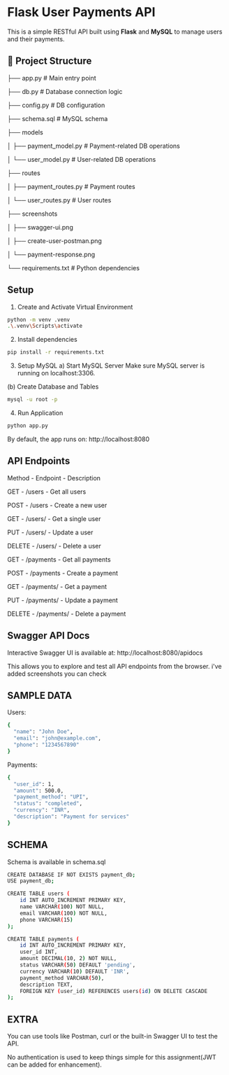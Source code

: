 # Flask User Payments API

This is a simple RESTful API built using **Flask** and **MySQL** to manage users and their payments.

## 📁 Project Structure

├── app.py # Main entry point

├── db.py # Database connection logic

├── config.py # DB configuration

├── schema.sql # MySQL schema

├── models

│ ├── payment_model.py # Payment-related DB operations

│ └── user_model.py # User-related DB operations

├── routes

│ ├── payment_routes.py # Payment routes

│ └── user_routes.py # User routes

├── screenshots

│   ├── swagger-ui.png

│   ├── create-user-postman.png

│   └── payment-response.png

└── requirements.txt # Python dependencies


## Setup

1. Create and Activate Virtual Environment
```bash
python -m venv .venv
.\.venv\Scripts\activate
```

2. Install dependencies
```bash
pip install -r requirements.txt
```

3. Setup MySQL
a) Start MySQL Server
Make sure MySQL server is running on localhost:3306.

(b) Create Database and Tables
```bash
mysql -u root -p
```

4. Run Application 
```bash
python app.py
```
By default, the app runs on: http://localhost:8080


## API Endpoints
Method  -  	Endpoint       -  Description

GET	    -   /users	       -  Get all users

POST    -  	/users	       -  Create a new user

GET	    -   /users/<id>	   -  Get a single user

PUT	    -   /users/<id>	   -  Update a user

DELETE  -  	/users/<id>	   -  Delete a user

GET	    -   /payments	     -  Get all payments

POST    -  	/payments	     -  Create a payment

GET	    -   /payments/<id> -  Get a payment

PUT	    -   /payments/<id> -  Update a payment

DELETE  -  	/payments/<id> -  Delete a payment


## Swagger API Docs
Interactive Swagger UI is available at: http://localhost:8080/apidocs

This allows you to explore and test all API endpoints from the browser.
i've added screenshots you can check


## SAMPLE DATA
Users: 
```bash
{
  "name": "John Doe",
  "email": "john@example.com",
  "phone": "1234567890"
}
```

Payments:
```bash
{
  "user_id": 1,
  "amount": 500.0,
  "payment_method": "UPI",
  "status": "completed",
  "currency": "INR",
  "description": "Payment for services"
}
```


## SCHEMA
Schema is available in schema.sql
```bash
CREATE DATABASE IF NOT EXISTS payment_db;
USE payment_db;

CREATE TABLE users (
    id INT AUTO_INCREMENT PRIMARY KEY,
    name VARCHAR(100) NOT NULL,
    email VARCHAR(100) NOT NULL,
    phone VARCHAR(15)
);

CREATE TABLE payments (
    id INT AUTO_INCREMENT PRIMARY KEY,
    user_id INT,
    amount DECIMAL(10, 2) NOT NULL,
    status VARCHAR(50) DEFAULT 'pending',
    currency VARCHAR(10) DEFAULT 'INR',
    payment_method VARCHAR(50),
    description TEXT,
    FOREIGN KEY (user_id) REFERENCES users(id) ON DELETE CASCADE
);
```


## EXTRA
You can use tools like Postman, curl  or the built-in Swagger UI to test the API.

No authentication is used to keep things simple for this assignment(JWT can be added for enhancement).

